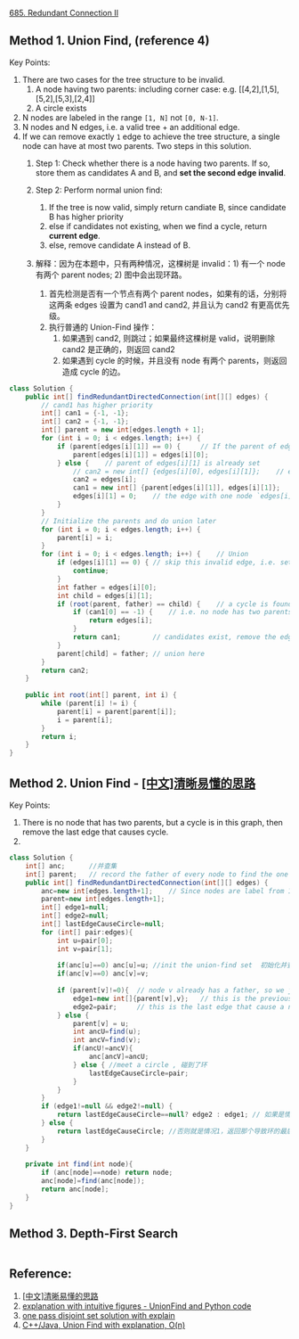 [685. Redundant Connection II](https://leetcode.com/problems/redundant-connection-ii/)


## Method 1. Union Find, (reference 4)
Key Points:
1. There are two cases for the tree structure to be invalid.
   1. A node having two parents: including corner case: e.g. [[4,2],[1,5],[5,2],[5,3],[2,4]]
   2. A circle exists
2. N nodes are labeled in the range `[1, N]` not `[0, N-1]`.
3. N nodes and N edges, i.e. a valid tree + an additional edge.
4. If we can remove exactly `1` edge to achieve the tree structure, a single node can have at most two parents. Two steps in this solution.
   1. Step 1: Check whether there is a node having two parents. If so, store them as candidates A and B, and **set the second edge invalid**.
   2. Step 2: Perform normal union find:
      1. If the tree is now valid, simply return candiate B, since candidate B has higher priority
      2. else if candidates not existing, when we find a cycle, return **current edge**.
      3. else, remove candidate A instead of B.
   
   3. 解释：因为在本题中，只有两种情况，这棵树是 invalid：1) 有一个 node 有两个 parent nodes; 2) 图中会出现环路。
      1. 首先检测是否有一个节点有两个 parent nodes，如果有的话，分别将这两条 edges 设置为 cand1 and cand2, 并且认为 cand2 有更高优先级。
      2. 执行普通的 Union-Find 操作：
         1. 如果遇到 cand2, 则跳过；如果最终这棵树是 valid，说明删除 cand2 是正确的，则返回 cand2
         2. 如果遇到 cycle 的时候，并且没有 node 有两个 parents，则返回造成 cycle 的边。
```java
class Solution {
    public int[] findRedundantDirectedConnection(int[][] edges) {
        // cand1 has higher priority
        int[] can1 = {-1, -1};
        int[] can2 = {-1, -1};
        int[] parent = new int[edges.length + 1];
        for (int i = 0; i < edges.length; i++) {
            if (parent[edges[i][1]] == 0) {     // If the parent of edges[i][1] haven't been set yet
                parent[edges[i][1]] = edges[i][0];
            } else {    // parent of edges[i][1] is already set
                // can2 = new int[] {edges[i][0], edges[i][1]};    // edges[i][0] is the parent of edges[i][1]
                can2 = edges[i];
                can1 = new int[] {parent[edges[i][1]], edges[i][1]};    // parent[edges[i][1]] is also the parent of edges[i][1]
                edges[i][1] = 0;    // the edge with one node `edges[i][1]` is a candidate edge to remove
            }
        }
        // Initialize the parents and do union later
        for (int i = 0; i < edges.length; i++) {
            parent[i] = i;
        }
        for (int i = 0; i < edges.length; i++) {    // Union
            if (edges[i][1] == 0) { // skip this invalid edge, i.e. set edges[i][1] has one parent
                continue;
            }
            int father = edges[i][0];
            int child = edges[i][1];
            if (root(parent, father) == child) {    // a cycle is found
                if (can1[0] == -1) {    // i.e. no node has two parents, but there is a cycle in this graph, remove the edge cause cycle
                    return edges[i];
                }
                return can1;        // candidates exist, remove the edge with higher priority, i.e. the last appeared edge
            }
            parent[child] = father; // union here
        }
        return can2;
    }
    
    public int root(int[] parent, int i) {
        while (parent[i] != i) {
            parent[i] = parent[parent[i]];
            i = parent[i];
        }   
        return i;
    }
}
```

## Method 2. Union Find - [[中文]清晰易懂的思路](https://leetcode.com/problems/redundant-connection-ii/discuss/278105/topic)
Key Points:
1. There is no node that has two parents, but a cycle is in this graph, then remove the last edge that causes cycle.
2. 
```java
class Solution {  
    int[] anc;      //并查集
    int[] parent;   // record the father of every node to find the one with 2 fathers,记录每个点的父亲，为了找到双入度点
    public int[] findRedundantDirectedConnection(int[][] edges) {
        anc=new int[edges.length+1];    // Since nodes are label from 1 to N
        parent=new int[edges.length+1];
        int[] edge1=null;
        int[] edge2=null;
        int[] lastEdgeCauseCircle=null;
        for (int[] pair:edges){
            int u=pair[0];
            int v=pair[1];
            
            if(anc[u]==0) anc[u]=u; //init the union-find set  初始化并查集
            if(anc[v]==0) anc[v]=v;
                
            if (parent[v]!=0){  // node v already has a father, so we just skip the union of this edge and check if there will be a circle ，跳过 edge2,并记下 edge1,edge2, 在这种情况下，没有进行 union
                edge1=new int[]{parent[v],v};   // this is the previous edge cause a node has indegree equals 2
                edge2=pair;     // this is the last edge that cause a node has indegree equals 2
            } else {
                parent[v] = u;
                int ancU=find(u);
                int ancV=find(v);
                if(ancU!=ancV){
                    anc[ancV]=ancU;
                } else { //meet a circle , 碰到了环
                    lastEdgeCauseCircle=pair;
                }
            }
        }
        if (edge1!=null && edge2!=null) {
            return lastEdgeCauseCircle==null? edge2 : edge1; // 如果是情况2、3，则根据有没有碰到环返回 edge1 或 edge2        
        } else {
            return lastEdgeCauseCircle; //否则就是情况1，返回那个导致环的最后出现的边。            
        }
    }
     
    private int find(int node){
        if (anc[node]==node) return node;
        anc[node]=find(anc[node]);
        return anc[node];
    }
}
```


## Method 3. Depth-First Search
```java

```


## Reference:
1. [[中文]清晰易懂的思路](https://leetcode.com/problems/redundant-connection-ii/discuss/278105/topic)
2. [explanation with intuitive figures - UnionFind and Python code](https://leetcode.com/problems/redundant-connection-ii/discuss/749151/explanation-with-intuitive-figures-UnionFind-and-Python-code)
3. [one pass disjoint set solution with explain](https://leetcode.com/problems/redundant-connection-ii/discuss/108058/one-pass-disjoint-set-solution-with-explain)
4. [C++/Java, Union Find with explanation, O(n)](https://leetcode.com/problems/redundant-connection-ii/discuss/108045/C%2B%2BJava-Union-Find-with-explanation-O(n))
